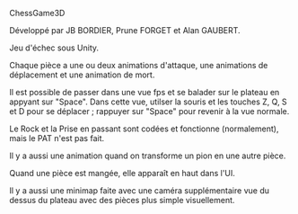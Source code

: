 ChessGame3D


Développé par JB BORDIER, Prune FORGET et Alan GAUBERT.

Jeu d'échec sous Unity.

Chaque pièce a une ou deux animations d'attaque, une animations de déplacement et une animation de mort.

Il est possible de passer dans une vue fps et se balader sur le plateau en appyant sur "Space".
Dans cette vue, utilser la souris et les touches Z, Q, S et D pour se déplacer ; rappuyer sur "Space" pour revenir à la vue normale.

Le Rock et la Prise en passant sont codées et fonctionne (normalement), mais le PAT n'est pas fait.

Il y a aussi une animation quand on transforme un pion en une autre pièce.

Quand une pièce est mangée, elle apparaît en haut dans l'UI.

Il y a aussi une minimap faite avec une caméra supplémentaire vue du dessus du plateau avec des pièces plus simple visuellement.